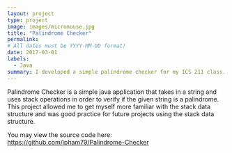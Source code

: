 ```yaml
---
layout: project
type: project
image: images/micromouse.jpg
title: "Palindrome Checker"
permalink: 
# All dates must be YYYY-MM-DD format!
date: 2017-03-01
labels:
  - Java
summary: I developed a simple palindrome checker for my ICS 211 class.
---
```


Palindrome Checker is a simple java application that takes in a string and uses stack operations in order to verify if the given string is a palindrome. This project allowed me to get myself more familiar with the stack data structure and was good practice for future projects using the stack data structure.

You may view the source code here:
https://github.com/jpham79/Palindrome-Checker



